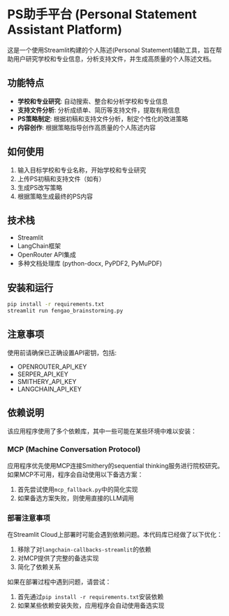 # PS助手平台 (Personal Statement Assistant Platform)

这是一个使用Streamlit构建的个人陈述(Personal Statement)辅助工具，旨在帮助用户研究学校和专业信息，分析支持文件，并生成高质量的个人陈述文档。

## 功能特点

- **学校和专业研究**: 自动搜索、整合和分析学校和专业信息
- **支持文件分析**: 分析成绩单、简历等支持文件，提取有用信息
- **PS策略制定**: 根据初稿和支持文件分析，制定个性化的改进策略
- **内容创作**: 根据策略指导创作高质量的个人陈述内容

## 如何使用

1. 输入目标学校和专业名称，开始学校和专业研究
2. 上传PS初稿和支持文件（如有）
3. 生成PS改写策略
4. 根据策略生成最终的PS内容

## 技术栈

- Streamlit
- LangChain框架
- OpenRouter API集成
- 多种文档处理库 (python-docx, PyPDF2, PyMuPDF)

## 安装和运行

```bash
pip install -r requirements.txt
streamlit run fengao_brainstorming.py
```

## 注意事项

使用前请确保已正确设置API密钥，包括:
- OPENROUTER_API_KEY
- SERPER_API_KEY
- SMITHERY_API_KEY
- LANGCHAIN_API_KEY 

## 依赖说明

该应用程序使用了多个依赖库，其中一些可能在某些环境中难以安装：

### MCP (Machine Conversation Protocol)

应用程序优先使用MCP连接Smithery的sequential thinking服务进行院校研究。如果MCP不可用，程序会自动使用以下备选方案：

1. 首先尝试使用`mcp_fallback.py`中的简化实现
2. 如果备选方案失败，则使用直接的LLM调用

### 部署注意事项

在Streamlit Cloud上部署时可能会遇到依赖问题。本代码库已经做了以下优化：

1. 移除了对`langchain-callbacks-streamlit`的依赖
2. 对MCP提供了完整的备选实现
3. 简化了依赖关系

如果在部署过程中遇到问题，请尝试：

1. 首先通过`pip install -r requirements.txt`安装依赖
2. 如果某些依赖安装失败，应用程序会自动使用备选实现 